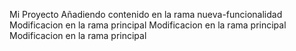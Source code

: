 Mi Proyecto
Añadiendo contenido en la rama nueva-funcionalidad
Modificacion en la rama principal
Modificacion en la rama principal
Modificacion en la rama principal
